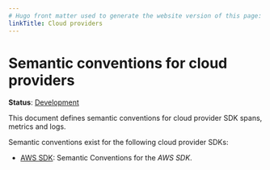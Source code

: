 ```yaml
---
# Hugo front matter used to generate the website version of this page:
linkTitle: Cloud providers
---
```


# Semantic conventions for cloud providers

**Status**: [Development][DocumentStatus]

This document defines semantic conventions for cloud provider SDK spans, metrics and logs.

Semantic conventions exist for the following cloud provider SDKs:

- [AWS SDK](aws-sdk.md): Semantic Conventions for the _AWS SDK_.

[DocumentStatus]: https://opentelemetry.io/docs/specs/otel/document-status
